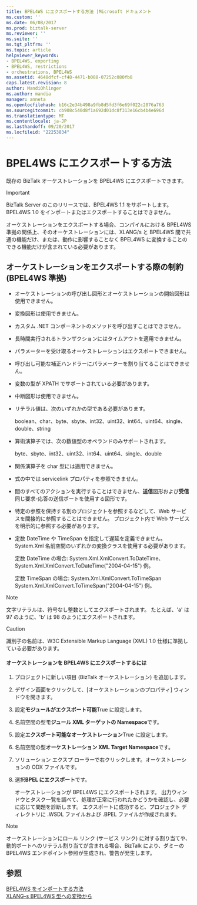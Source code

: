```yaml
---
title: BPEL4WS にエクスポートする方法 |Microsoft ドキュメント
ms.custom: ''
ms.date: 06/08/2017
ms.prod: biztalk-server
ms.reviewer: ''
ms.suite: ''
ms.tgt_pltfrm: ''
ms.topic: article
helpviewer_keywords:
- BPEL4WS, exporting
- BPEL4WS, restrictions
- orchestrations, BPEL4WS
ms.assetid: 4648dfcf-cf48-4471-b088-07252c080fb8
caps.latest.revision: 8
author: MandiOhlinger
ms.author: mandia
manager: anneta
ms.openlocfilehash: b16c2e34b498a9fb8d5fd3f6e69f022c2876a763
ms.sourcegitcommit: cb908c540d8f1a692d01dc8f313e16cb4b4e696d
ms.translationtype: MT
ms.contentlocale: ja-JP
ms.lasthandoff: 09/20/2017
ms.locfileid: "22253834"
---
```

# <a name="how-to-export-bpel4ws"></a>BPEL4WS にエクスポートする方法
既存の BizTalk オーケストレーションを BPEL4WS にエクスポートできます。  
  
> [!IMPORTANT]
>  BizTalk Server のこのリリースでは、BPEL4WS 1.1 をサポートします。 BPEL4WS 1.0 をインポートまたはエクスポートすることはできません。  
  
 オーケストレーションをエクスポートする場合、コンパイルにおける BPEL4WS 準拠の関係上、そのオーケストレーションには、XLANG/s と BPEL4WS 間で共通の機能だけ、または、動作に影響することなく BPEL4WS に変換することのできる機能だけが含まれている必要があります。  
  
## <a name="export-restrictions-on-orchestrations-for-bpel4ws-compliance"></a>オーケストレーションをエクスポートする際の制約 (BPEL4WS 準拠)  
  
-   オーケストレーションの呼び出し図形とオーケストレーションの開始図形は使用できません。  
  
-   変換図形は使用できません。  
  
-   カスタム .NET コンポーネントのメソッドを呼び出すことはできません。  
  
-   長時間実行されるトランザクションにはタイムアウトを適用できません。  
  
-   パラメーターを受け取るオーケストレーションはエクスポートできません。  
  
-   呼び出し可能な補正ハンドラーにパラメーターを割り当てることはできません。  
  
-   変数の型が XPATH でサポートされている必要があります。  
  
-   中断図形は使用できません。  
  
-   リテラル値は、次のいずれかの型である必要があります。  
  
     boolean、char、byte、sbyte、int32、uint32、int64、uint64、single、double、string  
  
-   算術演算子では、次の数値型のオペランドのみサポートされます。  
  
     byte、sbyte、int32、uint32、int64、uint64、single、double  
  
-   関係演算子を char 型には適用できません。  
  
-   式の中では servicelink プロパティを参照できません。  
  
-   間のすべてのアクションを実行することはできません、**送信**図形および**受信**同じ要求-応答の送信ポートを使用する図形です。  
  
-   特定の参照を保持する別のプロジェクトを参照するなどして、Web サービスを間接的に参照することはできません。 プロジェクト内で Web サービスを明示的に参照する必要があります。  
  
-   定数 DateTime や TimeSpan を指定して遅延を定義できません。 System.Xml 名前空間のいずれかの変換クラスを使用する必要があります。  
  
     定数 DateTime の場合: System.Xml.XmlConvert.ToDateTime、System.Xml.XmlConvert.ToDateTime("2004-04-15") 例。  
  
     定数 TimeSpan の場合: System.Xml.XmlConvert.ToTimeSpan System.Xml.XmlConvert.ToTimeSpan("2004-04-15") 例。  
  
> [!NOTE]
>  文字リテラルは、符号なし整数としてエクスポートされます。 たとえば、'a' は 97 のように、'b' は 98 のようにエクスポートされます。  
  
> [!CAUTION]
>  識別子の名前は、W3C Extensible Markup Language (XML) 1.0 仕様に準拠している必要があります。  
  
#### <a name="to-export-an-orchestration-to-bpel4ws"></a>オーケストレーションを BPEL4WS にエクスポートするには  
  
1.  プロジェクトに新しい項目 (BizTalk オーケストレーション) を追加します。  
  
2.  デザイン画面をクリックして、[オーケストレーションのプロパティ] ウィンドウを開きます。  
  
3.  設定**モジュールがエクスポート可能**True に設定します。  
  
4.  名前空間の型**モジュール XML ターゲットの Namespace**です。  
  
5.  設定**エクスポート可能なオーケストレーション**True に設定します。  
  
6.  名前空間の型**オーケストレーション XML Target Namespace**です。  
  
7.  ソリューション エクスプ ローラーで右クリックします。オーケストレーションの ODX ファイルです。  
  
8.  選択**BPEL にエクスポート**です。  
  
     オーケストレーションが BPEL4WS にエクスポートされます。 出力ウィンドウとタスク一覧を調べて、処理が正常に行われたかどうかを確認し、必要に応じて問題を診断します。 エクスポートに成功すると、プロジェクト ディレクトリに .WSDL ファイルおよび .BPEL ファイルが作成されます。  
  
> [!NOTE]
>  オーケストレーションにロール リンク (サービス リンク) に対する割り当てや、動的ポートへのリテラル割り当てが含まれる場合、BizTalk により、ダミーの BPEL4WS エンドポイント参照が生成され、警告が発生します。  
  
## <a name="see-also"></a>参照  
 [BPEL4WS をインポートする方法](../core/how-to-import-bpel4ws.md)   
 [XLANG-s BPEL4WS 型への変換から](../core/xlang-s-to-bpel4ws-type-conversions.md)